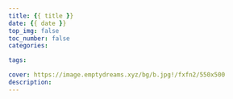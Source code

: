 ```yaml
---
title: {{ title }}
date: {{ date }}
top_img: false
toc_number: false
categories:

tags:

cover: https://image.emptydreams.xyz/bg/b.jpg!/fxfn2/550x500
description:
---
```

